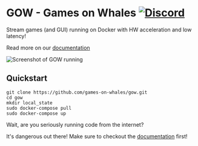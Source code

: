 # GOW - Games on Whales [![Discord](https://img.shields.io/discord/856434175455133727.svg?label=&logo=discord&logoColor=ffffff&color=7389D8&labelColor=6A7EC2)](https://discord.gg/kRGUDHNHt2)

Stream games (and GUI) running on Docker with HW acceleration and low latency! 

Read more on our [documentation](https://games-on-whales.github.io/gow/)

![Screenshot of GOW running](docs/assets/img/GOW-running.jpg)

## Quickstart

```
git clone https://github.com/games-on-whales/gow.git
cd gow
mkdir local_state
sudo docker-compose pull
sudo docker-compose up
```


Wait, are you seriously running code from the internet?

It's dangerous out there! Make sure to checkout the [documentation](https://games-on-whales.github.io/gow/) first!


